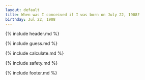 ```yaml
---
layout: default
title: When was I conceived if I was born on July 22, 1908?
birthday: Jul 22, 1908
---
```


{% include header.md %}

{% include guess.md %}

{% include calculate.md %}

{% include safety.md %}

{% include footer.md %}



